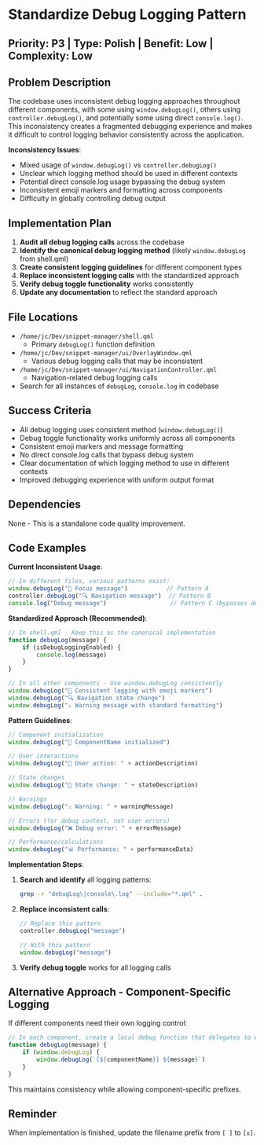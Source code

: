 # Standardize Debug Logging Pattern

## Priority: P3 | Type: Polish | Benefit: Low | Complexity: Low

## Problem Description

The codebase uses inconsistent debug logging approaches throughout different components, with some using `window.debugLog()`, others using `controller.debugLog()`, and potentially some using direct `console.log()`. This inconsistency creates a fragmented debugging experience and makes it difficult to control logging behavior consistently across the application.

**Inconsistency Issues**:
- Mixed usage of `window.debugLog()` vs `controller.debugLog()`
- Unclear which logging method should be used in different contexts
- Potential direct console.log usage bypassing the debug system
- Inconsistent emoji markers and formatting across components
- Difficulty in globally controlling debug output

## Implementation Plan

1. **Audit all debug logging calls** across the codebase
2. **Identify the canonical debug logging method** (likely `window.debugLog` from shell.qml)
3. **Create consistent logging guidelines** for different component types
4. **Replace inconsistent logging calls** with the standardized approach
5. **Verify debug toggle functionality** works consistently
6. **Update any documentation** to reflect the standard approach

## File Locations

- `/home/jc/Dev/snippet-manager/shell.qml` 
  - Primary `debugLog()` function definition
- `/home/jc/Dev/snippet-manager/ui/OverlayWindow.qml`
  - Various debug logging calls that may be inconsistent
- `/home/jc/Dev/snippet-manager/ui/NavigationController.qml`
  - Navigation-related debug logging calls
- Search for all instances of `debugLog`, `console.log` in codebase

## Success Criteria

- All debug logging uses consistent method (`window.debugLog()`)
- Debug toggle functionality works uniformly across all components
- Consistent emoji markers and message formatting
- No direct console.log calls that bypass debug system
- Clear documentation of which logging method to use in different contexts
- Improved debugging experience with uniform output format

## Dependencies

None - This is a standalone code quality improvement.

## Code Examples

**Current Inconsistent Usage**:
```javascript
// In different files, various patterns exist:
window.debugLog("🎯 Focus message")           // Pattern A
controller.debugLog("🔍 Navigation message")  // Pattern B  
console.log("Debug message")                  // Pattern C (bypasses debug toggle)
```

**Standardized Approach (Recommended)**:
```javascript
// In shell.qml - Keep this as the canonical implementation
function debugLog(message) {
    if (isDebugLoggingEnabled) {
        console.log(message)
    }
}

// In all other components - Use window.debugLog consistently
window.debugLog("🎯 Consistent logging with emoji markers")
window.debugLog("🔍 Navigation state change")
window.debugLog("⚠️ Warning message with standard formatting")
```

**Pattern Guidelines**:
```javascript
// Component initialization
window.debugLog("🚀 ComponentName initialized")

// User interactions  
window.debugLog("🎯 User action: " + actionDescription)

// State changes
window.debugLog("🔄 State change: " + stateDescription)

// Warnings
window.debugLog("⚠️ Warning: " + warningMessage)

// Errors (for debug context, not user errors)
window.debugLog("❌ Debug error: " + errorMessage)

// Performance/calculations
window.debugLog("📊 Performance: " + performanceData)
```

**Implementation Steps**:
1. **Search and identify** all logging patterns:
   ```bash
   grep -r "debugLog\|console\.log" --include="*.qml" .
   ```

2. **Replace inconsistent calls**:
   ```javascript
   // Replace this pattern
   controller.debugLog("message")
   
   // With this pattern
   window.debugLog("message")
   ```

3. **Verify debug toggle** works for all logging calls

## Alternative Approach - Component-Specific Logging

If different components need their own logging control:

```javascript
// In each component, create a local debug function that delegates to window
function debugLog(message) {
    if (window.debugLog) {
        window.debugLog(`[${componentName}] ${message}`)
    }
}
```

This maintains consistency while allowing component-specific prefixes.

## Reminder

When implementation is finished, update the filename prefix from `[ ]` to `[x]`.
